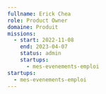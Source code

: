 ```yaml
---
fullname: Erick Chea
role: Product Owner
domaine: Produit
missions:
  - start: 2022-11-08
    end: 2023-04-07
    status: admin
    startups:
      - mes-evenements-emploi
startups:
  - mes-evenements-emploi
---
```

